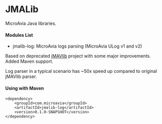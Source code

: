 # JMALib
MicroAvia Java libraries.

#### Modules List
 - jmalib-log: MicroAvia logs parsing (MicroAvia ULog v1 and v2)

Based on deprecated [jMAVlib](https://github.com/DrTon/jMAVlib) project with some major improvements. Added Maven support.

Log parser in a typical scenario has ~50x speed up compared to original jMAVlib parser.

#### Using with Maven
```
<dependency>
    <groupId>com.microavia</groupId>
    <artifactId>jmalib-log</artifactId>
    <version>0.1.0-SNAPSHOT</version>
</dependency>
        
```
